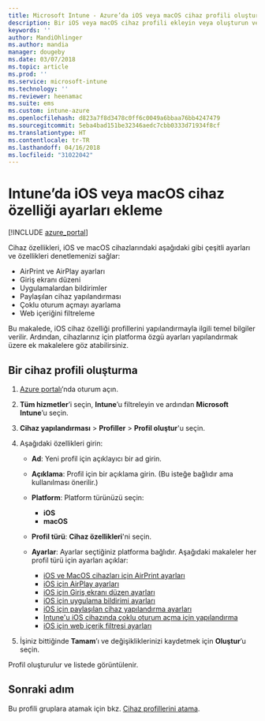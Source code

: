 ```yaml
---
title: Microsoft Intune - Azure’da iOS veya macOS cihaz profili oluşturma | Microsoft Docs
description: Bir iOS veya macOS cihaz profili ekleyin veya oluşturun ve sonra Microsoft Intune'da AirPrint, AirPlay, giriş ekranı düzeni, uygulama bildirimleri, paylaşılan cihaz, çoklu oturum açma ve web içerik filtresi ayarlarını yapılandırın.
keywords: ''
author: MandiOhlinger
ms.author: mandia
manager: dougeby
ms.date: 03/07/2018
ms.topic: article
ms.prod: ''
ms.service: microsoft-intune
ms.technology: ''
ms.reviewer: heenamac
ms.suite: ems
ms.custom: intune-azure
ms.openlocfilehash: d823a7f8d3478c0ff6c0049a6bbaa76bb4247479
ms.sourcegitcommit: 5eba4bad151be32346aedc7cbb0333d71934f8cf
ms.translationtype: HT
ms.contentlocale: tr-TR
ms.lasthandoff: 04/16/2018
ms.locfileid: "31022042"
---
```

# <a name="add-ios-or-macos-device-feature-settings-in-intune"></a>Intune’da iOS veya macOS cihaz özelliği ayarları ekleme

[!INCLUDE [azure_portal](./includes/azure_portal.md)]

Cihaz özellikleri, iOS ve macOS cihazlarındaki aşağıdaki gibi çeşitli ayarları ve özellikleri denetlemenizi sağlar:

- AirPrint ve AirPlay ayarları
- Giriş ekranı düzeni
- Uygulamalardan bildirimler
- Paylaşılan cihaz yapılandırması
- Çoklu oturum açmayı ayarlama
- Web içeriğini filtreleme

Bu makalede, iOS cihaz özelliği profillerini yapılandırmayla ilgili temel bilgiler verilir. Ardından, cihazlarınız için platforma özgü ayarları yapılandırmak üzere ek makalelere göz atabilirsiniz.

## <a name="create-a-device-profile"></a>Bir cihaz profili oluşturma

1. [Azure portalı](https://portal.azure.com)’nda oturum açın.
2. **Tüm hizmetler**’i seçin, **Intune**’u filtreleyin ve ardından **Microsoft Intune**’u seçin.
3. **Cihaz yapılandırması** > **Profiller** > **Profil oluştur**'u seçin.
4. Aşağıdaki özellikleri girin:

   - **Ad**: Yeni profil için açıklayıcı bir ad girin.
   - **Açıklama**: Profil için bir açıklama girin. (Bu isteğe bağlıdır ama kullanılması önerilir.)
   - **Platform**: Platform türünüzü seçin:
     - **iOS**
     - **macOS**
   - **Profil türü**: **Cihaz özellikleri**'ni seçin.
   - **Ayarlar**: Ayarlar seçtiğiniz platforma bağlıdır. Aşağıdaki makaleler her profil türü için ayarları açıklar:

     - [iOS ve MacOS cihazları için AirPrint ayarları](air-print-settings-ios-macos.md)
     - [iOS için AirPlay ayarları](airplay-settings-ios.md)
     - [iOS için Giriş ekranı düzen ayarları](home-screen-settings-ios.md)
     - [iOS için uygulama bildirimi ayarları](app-notification-settings-ios.md)
     - [iOS için paylaşılan cihaz yapılandırma ayarları](shared-device-settings-ios.md)
     - [Intune'u iOS cihazında çoklu oturum açma için yapılandırma](sso-ios.md)
     - [iOS için web içerik filtresi ayarları](web-content-filter-settings-ios.md)

5. İşiniz bittiğinde **Tamam**’ı ve değişikliklerinizi kaydetmek için **Oluştur**’u seçin.

Profil oluşturulur ve listede görüntülenir.

## <a name="next-step"></a>Sonraki adım

Bu profili gruplara atamak için bkz. [Cihaz profillerini atama](device-profile-assign.md).